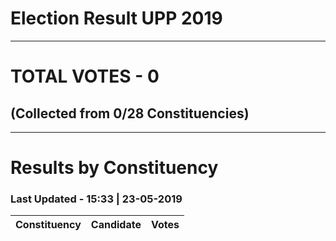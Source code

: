 # Election Result UPP 2019

---
# TOTAL VOTES - 0 
## (Collected from 0/28 Constituencies) 


---
# Results by Constituency 

### Last Updated - 15:33 | 23-05-2019 


|Constituency|Candidate| Votes |
|:----------:|:-------:|------:|


<script async src='https://www.googletagmanager.com/gtag/js?id=UA-138371535-2'></script><script>window.dataLayer = window.dataLayer || [];function gtag(){dataLayer.push(arguments);}gtag('js', new Date());gtag('config', 'UA-138371535-2');</script>